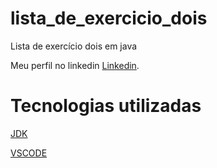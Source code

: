 # lista_de_exercicio_dois
Lista de exercício dois em java 

Meu perfil no linkedin [Linkedin](https://www.linkedin.com/in/pedro-castro-melo/).

# Tecnologias utilizadas 
[JDK](https://www.oracle.com/br/java/technologies/downloads/)

[VSCODE](https://code.visualstudio.com/download)
